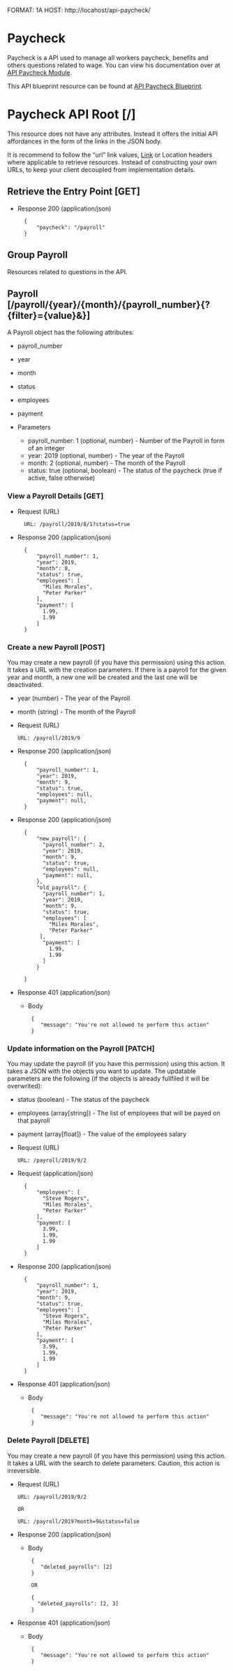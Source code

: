 FORMAT: 1A
HOST: http://locahost/api-paycheck/

# Paycheck

Paycheck is a API used to manage all workers paycheck, benefits and others questions related to wage. You can view his documentation over at [API Paycheck Module](../../modules/api-paycheck).

This API blueprint resource can be found at [API Paycheck Blueprint](./api-auth.apib).

# Paycheck API Root [/]

This resource does not have any attributes. Instead it offers the initial API affordances in the form of the links in the JSON body.

It is recommend to follow the “url” link values, [Link](https://tools.ietf.org/html/rfc5988) or Location headers where applicable to retrieve resources. Instead of constructing your own URLs, to keep your client decoupled from implementation details.

## Retrieve the Entry Point [GET]

- Response 200 (application/json)

        {
            "paycheck": "/payroll"
        }

## Group Payroll

Resources related to questions in the API.

## Payroll [/payroll/{year}/{month}/{payroll_number}{?{filter}={value}&}]

A Payroll object has the following attributes:

- payroll_number
- year
- month
- status
- employees
- payment

- Parameters
  - payroll_number: 1 (optional, number) - Number of the Payroll in form of an integer
  - year: 2019 (optional, number) - The year of the Payroll
  - month: 2 (optional, number) - The month of the Payroll
  - status: true (optional, boolean) - The status of the paycheck (true if active, false otherwise)

### View a Payroll Details [GET]

- Request (URL)

        URL: /payroll/2019/8/1?status=true

- Response 200 (application/json)

        {
            "payroll_number": 1,
            "year": 2019,
            "month": 8,
            "status": true,
            "employees": [
              "Miles Morales",
              "Peter Parker"
            ],
            "payment": [
              1.99,
              1.99
            ]
        }

### Create a new Payroll [POST]

You may create a new payroll (if you have this permission) using this action. It takes a URL with the creation parameters. If there is a payroll for the given year and month, a new one will be created and the last one will be deactivated.

- year (number) - The year of the Payroll
- month (string) - The month of the Payroll

- Request (URL)

      URL: /payroll/2019/9

- Response 200 (application/json)

        {
            "payroll_number": 1,
            "year": 2019,
            "month": 9,
            "status": true,
            "employees": null,
            "payment": null,
        }

- Response 200 (application/json)

        {
            "new_payroll": {
              "payroll_number": 2,
              "year": 2019,
              "month": 9,
              "status": true,
              "employees": null,
              "payment": null,
            },
            "old_payroll": {
              "payroll_number": 1,
              "year": 2019,
              "month": 9,
              "status": true,
              "employees": [
                "Miles Morales",
                "Peter Parker"
             ],
              "payment": [
                1.99,
                1.99
              ]
            }

        }

- Response 401 (application/json)

  - Body

         {
            "message": "You're not allowed to perform this action"
         }

### Update information on the Payroll [PATCH]

You may update the payroll (if you have this permission) using this action. It takes a JSON with the objects you want to update. The updatable parameters are the following (if the objects is already fullfiled it will be overwrited):

- status (boolean) - The status of the paycheck
- employees (array[string]) - The list of employees that will be payed on that payroll
- payment (array[float]) - The value of the employees salary

- Request (URL)

      URL: /payroll/2019/9/2

- Request (application/json)

        {
            "employees": [
              "Steve Rogers",
              "Miles Morales",
              "Peter Parker"
            ],
            "payment: [
              3.99,
              1.99,
              1.99
            ]
        }

- Response 200 (application/json)

        {
            "payroll_number": 1,
            "year": 2019,
            "month": 9,
            "status": true,
            "employees": [
              "Steve Rogers",
              "Miles Morales",
              "Peter Parker"
            ],
            "payment": [
              3.99,
              1.99,
              1.99
            ]
        }

- Response 401 (application/json)

  - Body

         {
            "message": "You're not allowed to perform this action"
         }

### Delete Payroll [DELETE]

You may create a new payroll (if you have this permission) using this action. It takes a URL with the search to delete parameters. Caution, this action is irreversible.

- Request (URL)

      URL: /payroll/2019/9/2

      OR

      URL: /payroll/2019?month=9&status=false

- Response 200 (application/json)

  - Body

         {
            "deleted_payrolls": [2]
         }

         OR

         {
           "deleted_payrolls": [2, 3]
         }

- Response 401 (application/json)

  - Body

         {
            "message": "You're not allowed to perform this action"
         }
